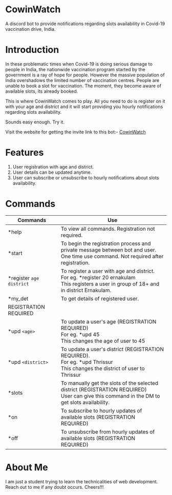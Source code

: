 # CowinWatch

A discord bot to provide notifications regarding slots availability in Covid-19 vaccination drive, India.

# Introduction
In these problematic times when Covid-19 is doing serious damage to people in India, the nationwide vaccination program started by the government is a ray of hope for people. However the massive population of India overshadows the limited number of vaccination centres. People are unable to book a slot for vaccination. The moment, they become aware of available slots, its already booked.

This is where CowinWatch comes to play. All you need to do is register on it with your age and district and it will start providing you hourly notifications regarding slots availability.

Sounds easy enough. Try it.

Visit the website for getting the invite link to this bot:- [CowinWatch](https://cowinbot.glitch.me/)

# Features
1. User registration with age and district.
2. User details can be updated anytime.
3. User can subscribe or unsubscribe to hourly notifications about slots availability.

# Commands
| Commands      | Use |
| ----- | ----------------------------------------------- |
| *help  | To view all commands. Registration not required.  |
| *start  | To begin the registration process and private message between bot and user.<br>One time use command. Not required after registration.|
| *register `age` `district`  | To register a user with age and district.<br>For eg. *register 20 ernakulam<br>This registers a user in group of 18+ and in district Ernakulam.|
| *my_det	| To get details of registered user.<br>
REGISTRATION REQUIRED|
| *upd `<age>`  | To update a user's age (REGISTRATION REQUIRED)<br>For eg. *upd 45<br>This changes the age of user to 45|
| *upd `<district>`  | To update a user's district (REGISTRATION REQUIRED).<br>For eg. *upd Thrissur<br>This changes the district of user to Thrissur
| *slots		| To manually get the slots of the selected district (REGISTRATION REQUIRED)<br>User can give this command in the DM to get slots availability.
| *on	| To subscribe to hourly updates of available slots (REGISTRATION REQUIRED)|
| *off	| 	To unsubscribe from hourly updates of available slots (REGISTRATION REQUIRED)

# About Me
I am just a student trying to learn the technicalities of web development. Reach out to me if any doubt occurs. Cheers!!!

